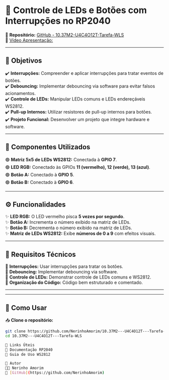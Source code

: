 # 📌 Controle de LEDs e Botões com Interrupções no RP2040

🔗 **Repositório:** [GitHub - 10.37M2-U4C4O12T-Tarefa-WLS](https://github.com/NerinhoAmorim/10.37M2---U4C4O12T---Tarefa-WLS.git)  
🔗 [Vídeo Apresentação:]( https://drive.google.com/file/d/14-3X3vN8LmOWBNnaGv-m_H9d5TWohhHY/view?usp=sharing)


---

## 🎯 Objetivos
✔️ **Interrupções:** Compreender e aplicar interrupções para tratar eventos de botões.  
✔️ **Debouncing:** Implementar debouncing via software para evitar falsos acionamentos.  
✔️ **Controle de LEDs:** Manipular LEDs comuns e LEDs endereçáveis WS2812.  
✔️ **Pull-up Internos:** Utilizar resistores de pull-up internos para botões.  
✔️ **Projeto Funcional:** Desenvolver um projeto que integre hardware e software.  

---

## 🔧 Componentes Utilizados
🟢 **Matriz 5x5 de LEDs WS2812:** Conectada à **GPIO 7**.  
🟢 **LED RGB:** Conectado às GPIOs **11 (vermelho), 12 (verde), 13 (azul)**.  
🟢 **Botão A:** Conectado à **GPIO 5**.  
🟢 **Botão B:** Conectado à **GPIO 6**.  

---

## ⚙️ Funcionalidades
✨ **LED RGB:** O LED vermelho pisca **5 vezes por segundo**.  
✨ **Botão A:** Incrementa o número exibido na matriz de LEDs.  
✨ **Botão B:** Decrementa o número exibido na matriz de LEDs.  
✨ **Matriz de LEDs WS2812:** Exibe **números de 0 a 9** com efeitos visuais.  

---

## 📌 Requisitos Técnicos
📌 **Interrupções:** Usar interrupções para tratar os botões.  
📌 **Debouncing:** Implementar debouncing via software.  
📌 **Controle de LEDs:** Demonstrar controle de LEDs comuns e WS2812.  
📌 **Organização do Código:** Código bem estruturado e comentado.  

---


---

## 🚀 Como Usar
📥 **Clone o repositório:**  
```sh
git clone https://github.com/NerinhoAmorim/10.37M2---U4C4O12T---Tarefa-WLS.git
cd 10.37M2---U4C4O12T---Tarefa-WLS

🔗 Links Úteis
📄 Documentação RP2040
📄 Guia de Uso WS2812

👤 Autor
👨‍💻 Nerinho Amorim
🔗 [GitHub](https://github.com/NerinhoAmorim)

